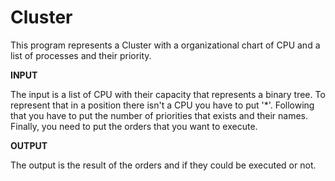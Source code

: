 # Cluster

This program represents a Cluster with a organizational chart of CPU and a list of processes and their priority.

**INPUT**

The input is a list of CPU with their capacity that represents a binary tree. To represent that in a position there isn't a CPU you have to put '*'. Following that you have to put the number of priorities that exists and their names. Finally, you need to put the orders that you want to execute.

**OUTPUT**

The output is the result of the orders and if they could be executed or not.
